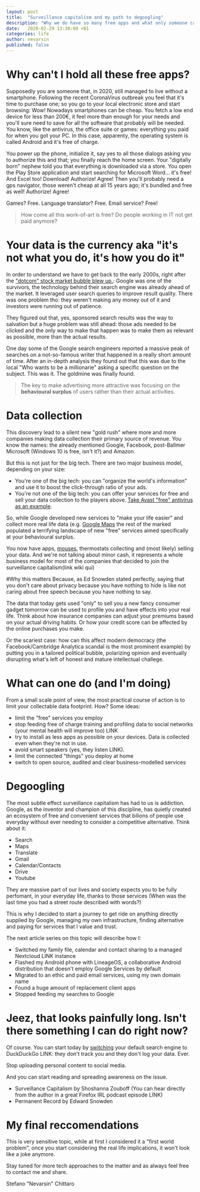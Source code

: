 ```yaml
---
layout: post
title:  "Surveillance capitalism and my path to degoogling"
description: "Why we do have so many free apps and what only someone can do about it"
date:   2020-02-29 13:30:00 +01
categories: life
author: nevarsin
published: false
---
```


# Why can't I hold all these free apps?
Supposedly you are someone that, in 2020, still managed to live without a smartphone. Following the recent CoronaVirus outbreak you feel that it's time to purchase one; so you go to your local electronic store and start browsing: Wow! Nowadays smartphones can be cheap. You fetch a low end device for less than 200€, it feel more than enough for your needs and you'll sure need to save for all the software that probably will be needed. You know, like the antivirus, the office suite or games: everything you paid for when you got your PC. In this case, apparenty, the operating system is called Android and it's free of charge.

You power up the phone, initialize it, say yes to all those dialogs asking you to authorize this and that; you finally reach the home screen. Your "digitally born" nephew told you that everything is downloaded via a store. You open the Play Store application and start searching for Microsoft Word... it's free! And Excel too! Download! Authorize! Agree! Then you'll probably need a gps navigator, those weren't cheap at all 15 years ago; it's bundled and free as well! Authorize! Agree! 

Games? Free. Language translator? Free. Email service? Free!

> How come all this work-of-art is free? Do people working in IT not get paid anymore?

# Your data is the currency aka "it's not what you do, it's how you do it"
In order to understand we have to get back to the early 2000s, right after the ["dotcom" stock market bubble blew up.](https://en.wikipedia.org/wiki/Dot-com_bubble): Google was one of the survivors, the technology behind their search engine was already ahead of the market. It leveraged user search queries to improve result quality. There was one problem tho: they weren't making any money out of it and investors were running out of patience.

They figured out that, yes, sponsored search results was the way to salvation but a huge problem was still ahead: those ads needed to be clicked and the only way to make that happen was to make them as relevant as possible, more than the actual results.

One day some of the Google search engineers reported a massive peak of searches on a not-so-famous writer that happened in a really short amount 
of time. After an in-depth analysis they found out that this was due to the local "Who wants to be a millionarie" asking a specific question on the subject. This was it. The goldmine was finally found. 

> The key to make advertising more attractive was focusing on the **behavioural surplus** of users rather than their actual activities. 

# Data collection
This discovery lead to a silent new "gold rush" where more and more companies making data collection their primary source of revenue. You know the names: the already mentioned Google, Facebook, post-Ballmer Microsoft (Windows 10 is free, isn't it?) and Amazon. 

But this is not just for the big tech. There are two major business model, depending on your size:
- You're one of the big tech: you can "organize the world's information" and use it to boost the click-through ratio of your ads. 
- You're not one of the big tech: you can offer your services for free and sell your data collection to the players above. [Take Avast "free" antivirus as an example](https://www.pcmag.com/news/the-cost-of-avasts-free-antivirus-companies-can-spy-on-your-clicks). 

So, while Google developed new services to "make your life easier" and collect more real life data (e.g. [Google Maps](https://www.inverse.com/article/32886-google-map-privacy-variation) the rest of the marked populated a terrifying landscape of new "free" services aimed specifically at your behavioural surplus. 

You now have apps, [mouses](https://www.theverge.com/2020/2/6/21126245/wacom-tablet-app-tracking-google-analytics), thermostats collecting and (most likely) selling your data. And we're not talking about minor cash, it represents a whole business model for most of the companies that decided to join the surveillance capitalism(link wiki qui)

#Why this matters
Because, as Ed Snowden stated perfectly, saying that you don't care about privacy because you have nothing to hide is like not caring about free speech because you have nothing to say.

The data that today gets used "only" to sell you a new fancy consumer gadget tomorrow can be used to profile you and have effects into your real life. Think about how insurance companies can adjust your premiums based on your actual driving habits. Or how your credit score can be affected by the online purchases you make. 

Or the scariest case: how can this affect modern democracy (the Facebook/Cambridge Analytica scandal is the most prominent example) by putting you in a tailored political bubble, polarizing opinion and eventually disrupting what's left of honest and mature intellectual challege.

# What can one do (and I'm doing)
From a small scale point of view, the most practical course of action is to limit your collectable data footprint. How? Some ideas:
- limit the "free" services you employ
- stop feeding free of charge training and profiling data to social networks (your mental health will improve too) LINK
- try to install as less apps as possible on your devices. Data is collected even when they're not in use.
- avoid smart speakers (yes, they listen LINK).
- limit the connected "things" you deploy at home
- switch to open source, audited and clear business-modelled services

# Degoogling
The most subtle effect surveillance capitalism has had to us is addiction. Google, as the inventor and champion of this discipline, has quietly created an ecosystem of free and convenient services that bilions of people use everyday without ever needing to consider a competitive alternative. Think about it:
- Search
- Maps
- Translate
- Gmail
- Calendar/Contacts
- Drive
- Youtube

They are massive part of our lives and society expects you to be fully perfomant, in your everyday life, thanks to those services (When was the last time you had a street route described with words?)

This is why I decided to start a journey to get ride on anything directly supplied by Google, managing my own infrastructure, finding alternative and paying for services that I value and trust.

The next article series on this topic will describe how I:
- Switched my family file, calendar and contact sharing to a managed Nextcloud LINK instance
- Flashed my Android phone with LineageOS, a collaborative Android distribution that doesn't employ Google Services by default
- Migrated to an ethic and paid email services, using my own domain name 
- Found a huge amount of replacement client apps 
- Stopped feeding my searches to Google

# Jeez, that looks painfully long. Isn't there something I can do right now?
Of course. You can start today by [switching](https://duckduckgo.com/install) your default search engine to DuckDuckGo LINK: they don't track you and they don't log your data. Ever.

Stop uploading personal content to social media.

And you can start reading and spreading awareness on the issue.
- Surveillance Capitalism by Shoshanna Zouboff (You can hear directly from the author in a great Firefox IRL podcast episode LINK)
- Permanent Record by Edward Snowden

# My final reccomendations
This is very sensitive topic, while at first I considered it a "first world problem", once you start considering the real life implications, it won't look like a joke anymore.

Stay tuned for more tech approaches to the matter and as always feel free to contact me and share.

Stefano "Nevarsin" Chittaro 
